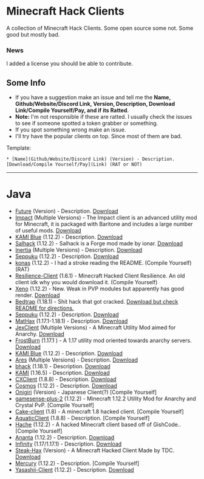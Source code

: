 # Minecraft Hack Clients
A collection of Minecraft Hack Clients. Some open source some not. Some good but mostly bad.

### News
I added a license you should be able to contribute.

## Some Info
* If you have a suggestion make an issue and tell me the **Name, Github/Website/Discord Link, Version, Description, Download Link/Compile Yourself/Pay, and if its Ratted**.
* **Note:** I'm not responsible if these are ratted. I usually check the issues to see if someone spotted a token grabber or something.
* If you spot something wrong make an issue.
* I'll try have the popular clients on top. Since most of them are bad.

Template:

`* [Name](Github/Website/Discord Link) (Version) - Description. [Download/Compile Yourself/Pay](Link) (RAT or NOT)`

-------

# Java

* [Future](https://www.futureclient.net) (Version) - Description. [Download](Link)
* [Impact](https://impactclient.net) (Multiple Versions) - The Impact client is an advanced utility mod for Minecraft, it is packaged with Baritone and includes a large number of useful mods. [Download](https://impactclient.net/#download)
* [KAMI Blue](https://kamiblue.org/) (1.12.2) - Description. [Download](https://kamiblue.org/download)
* [Salhack](https://github.com/ionar2/spidermod) (1.12.2) - Salhack is a Forge mod made by ionar. [Download](https://github.com/ionar2/spidermod/releases/tag/2.05)
* [Inertia](https://inertiaclient.com) (Multiple Versions) - Description. [Download](https://inertiaclient.com/Download.php)
* [Seppuku](https://seppuku.pw/) (1.12.2) - Description. [Download](https://github.com/seppukudevelopment/seppuku/releases)
* [konas](https://github.com/trapaholics/konas) (1.12.2) - I had a stroke reading the README. (Compile Yourself) (RAT)
* [Resilience-Client](https://github.com/MinecraftModdedClients/Resilience-Client-Source) (1.6.1) - Minecraft Hacked Client Resilience. An old client idk why you would download it. (Compile Yourself)
* [Xeno](https://github.com/XenoClientDevelopment/Xeno-Client) (1.12.2) - New. Weak in PVP modules but apparently has good render. [Download](https://github.com/XenoClientDevelopment/Xeno-Client/releases/tag/1.2)
* [Bedtrap](https://github.com/PlutoSolutions/bedtrap-rip) (1.18.1) - Shit hack that got cracked. [Download but check README for directions.](https://github.com/PlutoSolutions/bedtrap-rip)
* [Seppuku](https://seppuku.pw/) (1.12.2) - Description. [Download](https://github.com/seppukudevelopment/seppuku/releases)
* [MatHax](https://mathaxclient.xyz) (1.17.1-1.18.1) - Description. [Download](https://mathaxclient.xyz/Download)
* [JexClient](https://github.com/DustinRepo/JexClient) (Multiple Versions) - A Minecraft Utility Mod aimed for Anarchy. [Download](https://github.com/DustinRepo/JexClient/releases/tag/0.6.0)
* [FrostBurn](https://github.com/evaan/FrostBurn) (1.17.1
) - A 1.17 utility mod oriented towards anarchy servers. [Download](https://github.com/evaan/FrostBurn/releases)
* [KAMI Blue](https://kamiblue.org/) (1.12.2) - Description. [Download](https://kamiblue.org/download)
* [Ares](https://aresclient.org/) (Multiple Versions) - Description. [Download](https://aresclient.org/download)
* [bhack](https://github.com/453452hw/bhack) (1.18.1) - Description. [Download](https://github.com/453452hw/bhack/releases)
* [KAMI](https://github.com/zeroeightysix/KAMI) (1.16.5) - Description. [Download](https://github.com/zeroeightysix/KAMI/releases)
* [CXClient](https://github.com/pixelcmtd/CXClient) (1.8.8) - Description. [Download](https://github.com/pixelcmtd/CXClient/releases)
* [Cosmos](https://github.com/momentumdevelopment/cosmos) (1.12.2) - Description. [Download](https://github.com/momentumdevelopment/cosmos/releases)
* [Onigiri](https://github.com/Nodoka4318/OnigiriClient) (Version) - Japanese Client(?) [Compile Yourself]
* [gamesense-plus-2](https://github.com/Droid-D3V/gamesense-plus-2) (1.12.2) - Minecraft 1.12.2 Utility Mod for Anarchy and Crystal PvP. [Compile Yourself]
* [Cake-client](https://github.com/GandelXIV/Cake-client) (1.8) - A minecraft 1.8 hacked client. [Compile Yourself]
* [AquaticClient](https://github.com/WomasL/AquaticClient) (1.8.8) - Description. [Compile Yourself]
* [Hache](https://github.com/halalfishcoding/Hache) (1.12.2) - A hacked Minecraft client based off of GishCode.. [Compile Yourself]
* [Ananta](https://github.com/RitomG69/Ananta) (1.12.2) - Description. [Download](https://github.com/RitomG69/Ananta/releases)
* [Infinity](https://github.com/SprayDown/Infinity) (1.17/1.17.1) - Description. [Download](https://github.com/SprayDown/Infinity/releases)
* [Steak-Hax](https://github.com/TDC0471/Steak-Hax) (Version) - A Minecraft Hacked Client Made by TDC. [Download](https://github.com/TDC0471/Steak-Hax/releases)
* [Mercury](https://github.com/minecraft-clients/Mercury-Client-BUILDABLE_SRC) (1.12.2) - Description. [Compile Yourself]
* [Yasashii-Client](https://github.com/TerrificTable/Yasashii-Rewrite) (1.12.2) - Description. [Download](https://github.com/TerrificTable/Yasashii-Rewrite/releases)
